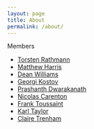 ```yaml
---
layout: page
title: About
permalink: /about/
---
```


Members

* [Torsten Rathmann][TorstenRathmann]
* [Matthew Harris][mattben]
* [Dean Williams][williams13]
* [Georgi Kostov][ghkostov]
* [Prashanth Dwarakanath][pchengi]
* [Nicolas Carenton][ncaripsl]
* [Frank Toussaint][Frank]
* [Karl Taylor][Karl]
* [Claire Trenham][cet900]

[TorstenRathmann]: https://github.com/TorstenRathmann
[mattben]: https://github.com/mattben
[williams13]: https://github.com/williams13
[ghkostov]: https://github.com/ghkostov
[pchengi]: https://github.com/pchengi
[ncaripsl]: https://github.com/ncaripsl
[Frank]: #
[Karl]: #
[cet900]: https://github.com/cet900

